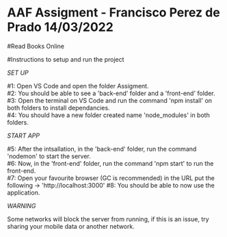 # AAF Assigment - Francisco Perez de Prado 14/03/2022
#Read Books Online

#Instructions to setup and run the project

*SET UP*

#1: Open VS Code and open the folder Assigment.</br>
#2: You should be able to see a 'back-end' folder and a 'front-end' folder.</br>
#3: Open the terminal on VS Code and run the command 'npm install' on both folders to install dependancies.</br>
#4: You should have a new folder created name 'node_modules' in both folders.</br>

*START APP*

#5: After the intsallation, in the 'back-end' folder, run the command 'nodemon' to start the server.</br>
#6: Now, in the 'front-end' folder, run the command 'npm start' to run the front-end.</br>
#7: Open your favourite browser (GC is recommended) in the URL put the following -> 'http://localhost:3000'
#8: You should be able to now use the application.</br>

*WARNING*

Some networks will block the server from running, if this is an issue, try sharing your mobile data or another network.
